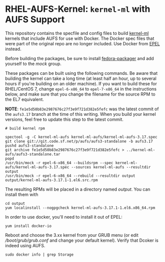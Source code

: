 RHEL-AUFS-Kernel: `kernel-ml` with AUFS Support
=============================================================================

This repository contains the specfile and config files to build [kernel-ml](http://elrepo.org/tiki/kernel-ml) kernels that include AUFS for use with Docker. The Docker spec files that were part of the original repo are no longer included. Use Docker from [EPEL](https://admin.fedoraproject.org/pkgdb/acls/name/docker-io) instead.

Before building the packages, be sure to install [fedora-packager](https://dl.fedoraproject.org/pub/epel/6/x86_64/repoview/fedora-packager.html) and add yourself to the _mock_ group.

These packages can be built using the following commands. Be aware that building the kernel can take a long time (at least half an hour, up to several hours if you're building on an older machine). If you want to build these for RHEL/CentOS 7, change `epel-6-x86_64` to `epel-7-x86_64` in the instructions below, and make sure that you change the filename for the source RPM to the EL7 equivalent.

**NOTE**: `fe1e5d50b83e2987676c27f3e9f721d382e5fefc` was the latest commit of the `aufs3.17` branch at the time of this writing. When you build your kernel versions, feel free to update this step to the latest commit.

    # build kernel rpm

    spectool -g -C kernel-ml-aufs kernel-ml-aufs/kernel-ml-aufs-3.17.spec
    git clone git://git.code.sf.net/p/aufs/aufs3-standalone -b aufs3.17
    pushd aufs3-standalone
    git archive fe1e5d50b83e2987676c27f3e9f721d382e5fefc > ../kernel-ml-aufs/aufs3-standalone.tar
    popd
    /usr/bin/mock -r epel-6-x86_64 --buildsrpm --spec kernel-ml-aufs/kernel-ml-aufs-3.17.spec --sources kernel-ml-aufs --resultdir output
    /usr/bin/mock -r epel-6-x86_64 --rebuild --resultdir output output/kernel-ml-aufs-3.17.1-1.el6.src.rpm

The resulting RPMs will be placed in a directory named _output_. You can install them with

    cd output
    yum localinstall --nogpgcheck kernel-ml-aufs-3.17.1-1.el6.x86_64.rpm
In order to use docker, you'll need to install it out of EPEL:

    yum install docker-io

Reboot and choose the 3.xx kernel from your GRUB menu (or edit _/boot/grub/grub.conf_ and change your default kernel). Verify that Dcoker is indeed using AUFS.

    sudo docker info | grep Storage
